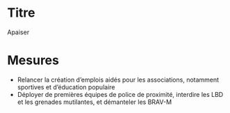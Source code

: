 # Titre

Apaiser

# Mesures

* Relancer la création d’emplois aidés pour les associations, notamment sportives et d’éducation populaire
* Déployer de premières équipes de police de proximité, interdire les LBD et les grenades mutilantes, et démanteler les BRAV-M
